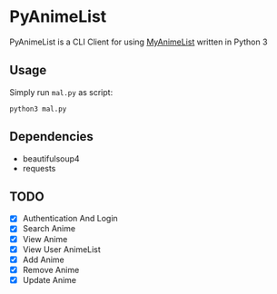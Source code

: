 # PyAnimeList
PyAnimeList is a CLI Client for using [MyAnimeList](https://myanimelist.net/) written in Python 3

## Usage
Simply run `mal.py` as script:

    python3 mal.py

## Dependencies
- beautifulsoup4
- requests

## TODO
- [X] Authentication And Login
- [X] Search Anime
- [X] View Anime
- [X] View User AnimeList
- [X] Add Anime
- [X] Remove Anime
- [X] Update Anime
